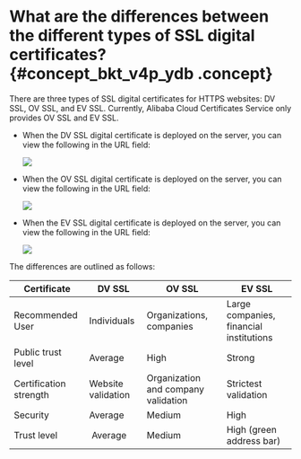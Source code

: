 # What are the differences between the different types of SSL digital certificates? {#concept_bkt_v4p_ydb .concept}

There are three types of SSL digital certificates for HTTPS websites: DV SSL, OV SSL, and EV SSL. Currently, Alibaba Cloud Certificates Service only provides OV SSL and EV SSL.

-   When the DV SSL digital certificate is deployed on the server, you can view the following in the URL field:

    ![](http://static-aliyun-doc.oss-cn-hangzhou.aliyuncs.com/assets/img/13572/4190_en-US.png)

-   When the OV SSL digital certificate is deployed on the server, you can view the following in the URL field:

    ![](http://static-aliyun-doc.oss-cn-hangzhou.aliyuncs.com/assets/img/13572/4191_en-US.png)

-   When the EV SSL digital certificate is deployed on the server, you can view the following in the URL field:

    ![](http://static-aliyun-doc.oss-cn-hangzhou.aliyuncs.com/assets/img/13572/4192_en-US.png)


The differences are outlined as follows:

|Certificate|DV SSL|OV SSL|EV SSL|
|-----------|------|------|------|
|Recommended User|Individuals|Organizations, companies|Large companies, financial institutions|
|Public trust level|Average|High|Strong|
|Certification strength|Website validation|Organization and company validation|Strictest validation|
|Security|Average|Medium|High|
|Trust level| Average|Medium|High \(green address bar\)|

